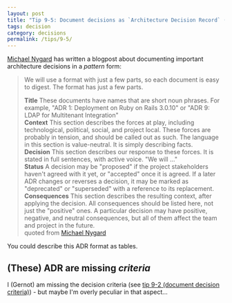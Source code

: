 ```yaml
---
layout: post
title: "Tip 9-5: Document decisions as `Architecture Decision Record` (ADR)!"
tags: decision
category: decisions
permalink: /tips/9-5/
---
```



<a target="_blank" rel="noopener noreferrer nofollow" href="https://thinkrelevance.com/blog/2011/11/15/documenting-architecture-decisions">Michael Nygard</a> has written
a blogpost about documenting important architecture decisions in a _pattern_ form:

>We will use a format with just a few parts, so each document is easy to digest. The format has just a few parts.
>
>**Title** These documents have names that are short noun phrases. For example, "ADR 1: Deployment on Ruby on Rails 3.0.10" or "ADR 9: LDAP for Multitenant Integration"<br>
>**Context** This section describes the forces at play, including technological, political, social, and project local. These forces are probably in tension, and should be called out as such. The language in this section is value-neutral. It is simply describing facts.<br>
>**Decision** This section describes our response to these forces. It is stated in full sentences, with active voice. "We will ..."<br>
>**Status** A decision may be "proposed" if the project stakeholders haven't agreed with it yet, or "accepted" once it is agreed. If a later ADR changes or reverses a decision, it may be marked as "deprecated" or "superseded" with a reference to its replacement.<br>
>**Consequences** This section describes the resulting context, after applying the decision. All consequences should be listed here, not just the "positive" ones. A particular decision may have positive, negative, and neutral consequences, but all of them affect the team and project in the future.<br>
quoted from <a target="_blank" rel="noopener noreferrer nofollow" href="https://thinkrelevance.com/blog/2011/11/15/documenting-architecture-decisions">Michael Nygard</a>

You could describe this ADR format as tables.

## (These) ADR are missing _criteria_

I (Gernot) am missing the decision criteria (see [tip 9-2 (document decision criteria)](/tips/9-2)) - but maybe
I'm overly peculiar in that aspect...
